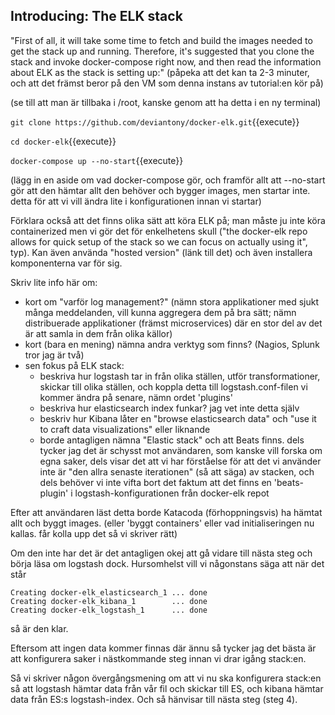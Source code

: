 ## Introducing: The ELK stack

"First of all, it will take some time to fetch and build the images needed to get the stack up and running. Therefore, it's suggested that you clone the stack and invoke docker-compose right now, and then read the information about ELK as the stack is setting up:"
(påpeka att det kan ta 2-3 minuter, och att det främst beror på den VM som denna instans av tutorial:en kör på)

(se till att man är tillbaka i /root, kanske genom att ha detta i en ny terminal)

`git clone https://github.com/deviantony/docker-elk.git`{{execute}}

`cd docker-elk`{{execute}}

`docker-compose up --no-start`{{execute}}

(lägg in en aside om vad docker-compose gör, och framför allt att --no-start gör att den hämtar allt den behöver och bygger images, men startar inte. detta för att vi vill ändra lite i konfigurationen innan vi startar)

Förklara också att det finns olika sätt att köra ELK på; man måste ju inte köra containerized men vi gör det för enkelhetens skull ("the docker-elk repo allows for quick setup of the stack so we can focus on actually using it", typ). Kan även använda "hosted version" (länk till det) och även installera komponenterna var för sig.

Skriv lite info här om:
* kort om "varför log management?" (nämn stora applikationer med sjukt många meddelanden, vill kunna aggregera dem på bra sätt; nämn distribuerade applikationer (främst microservices) där en stor del av det är att samla in dem från olika källor)
* kort (bara en mening) nämna andra verktyg som finns? (Nagios, Splunk tror jag är två)
* sen fokus på ELK stack:
    * beskriva hur logstash tar in från olika ställen, utför transformationer, skickar till olika ställen, och koppla detta till logstash.conf-filen vi kommer ändra på senare, nämn ordet 'plugins'
    * beskriva hur elasticsearch index funkar? jag vet inte detta själv
    * beskriv hur Kibana låter en "browse elasticsearch data" och "use it to craft data visualizations" eller liknande
    * borde antagligen nämna "Elastic stack" och att Beats finns. dels tycker jag det är schysst mot användaren, som kanske vill forska om egna saker, dels visar det att vi har förståelse för att det vi använder inte är "den allra senaste iterationen" (så att säga) av stacken, och dels behöver vi inte vifta bort det faktum att det finns en 'beats-plugin' i logstash-konfigurationen från docker-elk repot

Efter att användaren läst detta borde Katacoda (förhoppningsvis) ha hämtat allt och byggt images. (eller 'byggt containers' eller vad initialiseringen nu kallas. får kolla upp det så vi skriver rätt)

Om den inte har det är det antagligen okej att gå vidare till nästa steg och börja läsa om logstash dock. Hursomhelst vill vi någonstans säga att när det står

```
Creating docker-elk_elasticsearch_1 ... done
Creating docker-elk_kibana_1        ... done
Creating docker-elk_logstash_1      ... done
```

så är den klar.

Eftersom att ingen data kommer finnas där ännu så tycker jag det bästa är att konfigurera saker i nästkommande steg innan vi drar igång stack:en.

Så vi skriver någon övergångsmening om att vi nu ska konfigurera stack:en så att logstash hämtar data från vår fil och skickar till ES, och kibana hämtar data från ES:s logstash-index. Och så hänvisar till nästa steg (steg 4).